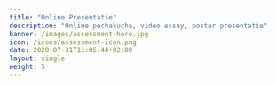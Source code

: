 ```yaml
---
title: "Online Presentatie"
description: "Online pechakucha, video essay, poster presentatie"
banner: /images/assessment-hero.jpg
icon: /icons/assessment-icon.png
date: 2020-07-31T11:05:44+02:00
layout: single
weight: 5
---
```

